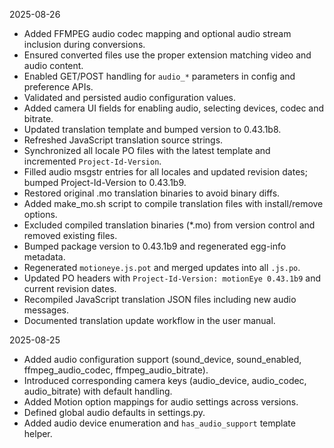 <!-- version: 2025-08-26.7 -->

2025-08-26
- Added FFMPEG audio codec mapping and optional audio stream inclusion during conversions.
- Ensured converted files use the proper extension matching video and audio content.
- Enabled GET/POST handling for `audio_*` parameters in config and preference APIs.
- Validated and persisted audio configuration values.
- Added camera UI fields for enabling audio, selecting devices, codec and bitrate.
- Updated translation template and bumped version to 0.43.1b8.
- Refreshed JavaScript translation source strings.
- Synchronized all locale PO files with the latest template and incremented `Project-Id-Version`.
- Filled audio msgstr entries for all locales and updated revision dates; bumped Project-Id-Version to 0.43.1b9.
- Restored original .mo translation binaries to avoid binary diffs.
- Added make_mo.sh script to compile translation files with install/remove options.
- Excluded compiled translation binaries (*.mo) from version control and removed existing files.
- Bumped package version to 0.43.1b9 and regenerated egg-info metadata.
- Regenerated `motioneye.js.pot` and merged updates into all `.js.po`.
- Updated PO headers with `Project-Id-Version: motionEye 0.43.1b9` and current revision dates.
- Recompiled JavaScript translation JSON files including new audio messages.
- Documented translation update workflow in the user manual.

2025-08-25
- Added audio configuration support (sound_device, sound_enabled, ffmpeg_audio_codec, ffmpeg_audio_bitrate).
- Introduced corresponding camera keys (audio_device, audio_codec, audio_bitrate) with default handling.
- Added Motion option mappings for audio settings across versions.
- Defined global audio defaults in settings.py.
- Added audio device enumeration and `has_audio_support` template helper.
